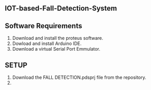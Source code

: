 ## IOT-based-Fall-Detection-System

## Software Requirements
1. Download and install the proteus software.
2. Dowload and install Arduino IDE.
3. Download a virtual Serial Port Emmulator.

## SETUP
1. Download the FALL DETECTION.pdsprj file from the repository.
2. 
